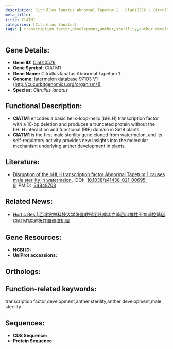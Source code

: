 ```yaml
---
description: Citrullus lanatus Abnormal Tapetum 1 ; Cla010576 ; Citrullus lanatus
meta_title:
title: ClATM1
categories: [Citrullus lanatus]
tags: [ transcription factor,development,anther,sterility,anther development,male sterility ]
---
```


## Gene Details:
- **Gene ID:**	[Cla010576]()
- **Gene Symbol:** ClATM1
- **Gene Name:** Citrullus lanatus Abnormal Tapetum 1
- **Genome:** [latermelon database 97103 V1 (http://cucurbitgenomics.org/organism/1)]()
- **Species:** *Citrullus lanatus*

## Functional Description:
   - **ClATM1** encodes a basic helix-loop-helix (bHLH) transcription factor with a 10-bp deletion and produces a truncated protein without the bHLH interaction and functional (BIF) domain in Se18 plants.
   - **ClATM1** is the first male sterility gene cloned from watermelon, and its self-regulatory activity provides new insights into the molecular mechanism underlying anther development in plants.

## Literature:
   - [Disruption of the bHLH transcription factor Abnormal Tapetum 1 causes male sterility in watermelon.]( https://academic.oup.com/hr/article/doi/10.1038/s41438-021-00695-9/6491155?login=true)&nbsp;&nbsp;DOI:&nbsp;&nbsp;[10.1038/s41438-021-00695-9](https://academic.oup.com/hr/article/doi/10.1038/s41438-021-00695-9/6491155?login=true)&nbsp;&nbsp;PMID:&nbsp;&nbsp;[34848708](https://pubmed.ncbi.nlm.nih.gov/34848708/)

## Related News:
   - [Hortic Res | 西北农林科技大学张显教授团队成功克隆西瓜雄性不育调控基因ClATM1并解析其自调控机理](https://mp.weixin.qq.com/s?__biz=MzIyOTY2NDYyNQ==&mid=2247528566&idx=5&sn=561c9ccb57253bc2301277cd7df1a08d&chksm=e8bd0268dfca8b7e0f234a1875b627e3f5580b7c529d7b6dbc3e686b43ab77af00d4e6224eb7&scene=27#wechat_redirect)

## Gene Resources:
- **NCBI ID:** [](https://www.ncbi.nlm.nih.gov/gene/?term=)
- **UniProt accessions:** [](https://www.uniprot.org/uniprotkb//entry)

## Orthologs:


## Function-related keywords:
transcription factor,development,anther,sterility,anther development,male sterility

## Sequences:
- **CDS Sequence:**
- **Protein Sequence:**
